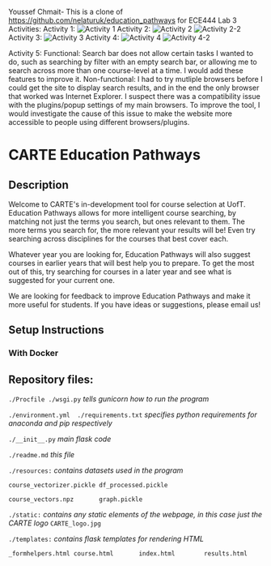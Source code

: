 Youssef Chmait- This is a clone of https://github.com/nelaturuk/education_pathways for ECE444 Lab 3
Activities:
Activity 1:
![Activity 1](https://user-images.githubusercontent.com/90428846/135687794-9a75b039-15d3-4890-af5e-d7804a6dbad7.PNG)
Activity 2: 
![Activity 2](https://user-images.githubusercontent.com/90428846/135687832-e3cc9757-9bd9-4b57-9dca-b239e0cacd28.PNG)
![Activity 2-2](https://user-images.githubusercontent.com/90428846/135687863-9d0f23bc-6d7d-4236-9b87-0b0ede49c3a8.PNG)
Activity 3:
![Activity 3](https://user-images.githubusercontent.com/90428846/135687875-3265ba49-7b5f-41f6-8e72-f0f61ff457c3.PNG)
Activity 4:
![Activity 4](https://user-images.githubusercontent.com/90428846/135687900-1aae262d-0561-4379-bbf9-1cb2ae133a62.PNG)
![Activity 4-2](https://user-images.githubusercontent.com/90428846/135687909-d61892d4-83e9-41a0-a259-6af2f7aeb498.PNG)

Activity 5: 
Functional: Search bar does not allow certain tasks I wanted to do, such as searching by filter with an empty search bar, or allowing me to search across more than one course-level at a time. I would add these features to improve it.
Non-functional: I had to try mutliple browsers before I could get the site to display search results, and in the end the only browser that worked was Internet Explorer. I suspect there was a compatibility issue with the plugins/popup settings of my main browsers. To improve the tool, I would investigate the cause of this issue to make the website more accessible to people using different browsers/plugins.
# CARTE Education Pathways

## Description
Welcome to CARTE's in-development tool for course selection at UofT. Education Pathways allows for more intelligent course searching, by matching not just the terms you search, but ones relevant to them. The more terms you search for, the more relevant your results will be! Even try searching across disciplines for the courses that best cover each.

Whatever year you are looking for, Education Pathways will also suggest courses in earlier years that will best help you to prepare. To get the most out of this, try searching for courses in a later year and see what is suggested for your current one.

We are looking for feedback to improve Education Pathways and make it more useful for students. If you have ideas or suggestions, please email us!

## Setup Instructions

### With Docker



## Repository files:

`./Procfile ./wsgi.py` *tells gunicorn how to run the program*

`./environment.yml  ./requirements.txt` *specifies python requirements for anaconda and pip respectively*

`./__init__.py` *main flask code*

`./readme.md` *this file*

`./resources:` *contains datasets used in the program*

`course_vectorizer.pickle df_processed.pickle`

`course_vectors.npz       graph.pickle`

`./static:` *contains any static elements of the webpage, in this case just the CARTE logo*
`CARTE_logo.jpg`

`./templates:` *contains flask templates for rendering HTML*

`_formhelpers.html course.html       index.html        results.html`
